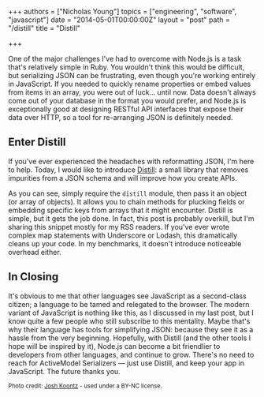+++
authors = ["Nicholas Young"]
topics = ["engineering", "software", "javascript"]
date = "2014-05-01T00:00:00Z"
layout = "post"
path = "/distill"
title = "Distill"

+++

One of the major challenges I've had to overcome with Node.js is a task that's relatively simple in Ruby. You wouldn't think this would be difficult, but serializing JSON can be frustrating, even though you're working entirely in JavaScript. If you needed to quickly rename properties or embed values from items in an array, you were out of luck... until now. Data doesn't always come out of your database in the format you would prefer, and Node.js is exceptionally good at designing RESTful API interfaces that expose their data over HTTP, so a tool for re-arranging JSON is definitely needed.

## Enter Distill

If you've ever experienced the headaches with reformatting JSON, I'm here to help. Today, I would like to introduce [Distill](http://github.com/originalmachine/distill): a small library that removes impurities from a JSON schema and will improve how you create APIs.

<script src="https://gist.github.com/nicholaswyoung/747c145ea9df4835e7cc.js"></script>

As you can see, simply require the <code>distill</code> module, then pass it an object (or array of objects). It allows you to chain methods for plucking fields or embedding specific keys from arrays that it might encounter. Distill is simple, but it gets the job done. In fact, this post is probably overkill, but I'm sharing this snippet mostly for my RSS readers. If you've ever wrote complex map statements with Underscore or Lodash, this dramatically cleans up your code. In my benchmarks, it doesn't introduce noticeable overhead either.

## In Closing

It's obvious to me that other languages see JavaScript as a second-class citizen; a language to be tamed and relegated to the browser. The modern variant of JavaScript is nothing like this, as I discussed in my last post, but I know quite a few people who still subscribe to this mentality. Maybe that's why their language has tools for simplifying JSON: because they see it as a hassle from the very beginning. Hopefully, with Distill (and the other tools I hope will be inspired by it), Node.js can become a bit friendlier to developers from other languages, and continue to grow. There's no need to reach for ActiveModel Serializers &mdash; just use Distill, and keep your app in JavaScript. The future thanks you.

<small>Photo credit: [Josh Koontz](https://www.flickr.com/photos/koonce/8854724999) - used under a BY-NC license.</small>
